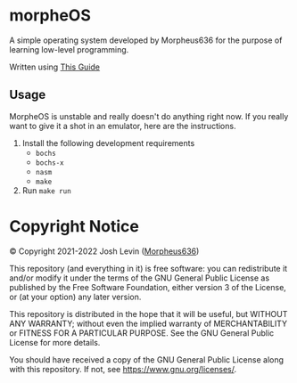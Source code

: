 # morpheOS
A simple operating system developed by Morpheus636 for the purpose of
learning low-level programming.

Written using [This Guide](https://www.cs.bham.ac.uk/~exr/lectures/opsys/10_11/lectures/os-dev.pdf)

## Usage
MorpheOS is unstable and really doesn't do anything right now. If you really want
to give it a shot in an emulator, here are the instructions.
1. Install the following development requirements
    - `bochs`
    - `bochs-x`
    - `nasm`
    - `make`
2. Run `make run`

# Copyright Notice
© Copyright 2021-2022 Josh Levin ([Morpheus636](https://github.com/morpheus636))

This repository (and everything in it) is free software: you can redistribute it and/or modify
it under the terms of the GNU General Public License as published by
the Free Software Foundation, either version 3 of the License, or
(at your option) any later version.

This repository is distributed in the hope that it will be useful,
but WITHOUT ANY WARRANTY; without even the implied warranty of
MERCHANTABILITY or FITNESS FOR A PARTICULAR PURPOSE.  See the
GNU General Public License for more details.

You should have received a copy of the GNU General Public License
along with this repository.  If not, see <https://www.gnu.org/licenses/>.

